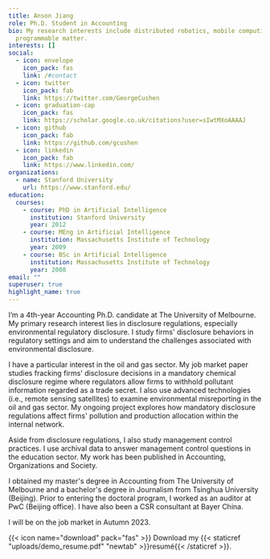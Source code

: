 ```yaml
---
title: Anson Jiang
role: Ph.D. Student in Accounting
bio: My research interests include distributed robotics, mobile computing and
  programmable matter.
interests: []
social:
  - icon: envelope
    icon_pack: fas
    link: /#contact
  - icon: twitter
    icon_pack: fab
    link: https://twitter.com/GeorgeCushen
  - icon: graduation-cap
    icon_pack: fas
    link: https://scholar.google.co.uk/citations?user=sIwtMXoAAAAJ
  - icon: github
    icon_pack: fab
    link: https://github.com/gcushen
  - icon: linkedin
    icon_pack: fab
    link: https://www.linkedin.com/
organizations:
  - name: Stanford University
    url: https://www.stanford.edu/
education:
  courses:
    - course: PhD in Artificial Intelligence
      institution: Stanford University
      year: 2012
    - course: MEng in Artificial Intelligence
      institution: Massachusetts Institute of Technology
      year: 2009
    - course: BSc in Artificial Intelligence
      institution: Massachusetts Institute of Technology
      year: 2008
email: ""
superuser: true
highlight_name: true
---
```

I’m a 4th-year Accounting Ph.D. candidate at The University of Melbourne. My primary research interest lies in disclosure regulations, especially environmental regulatory disclosure. I study firms' disclosure behaviors in regulatory settings and aim to understand the challenges associated with environmental disclosure. 

I have a particular interest in the oil and gas sector.  My job market paper studies fracking firms' disclosure decisions in a mandatory chemical disclosure regime where regulators allow firms to withhold pollutant information regarded as a trade secret. I also use advanced technologies (i.e., remote sensing satellites) to examine environmental misreporting in the oil and gas sector.  My ongoing project explores how mandatory disclosure regulations affect firms' pollution and production allocation within the internal network. 

Aside from disclosure regulations, I also study management control practices. I use archival data to answer management control questions in the education sector.  My work has been published in Accounting, Organizations and Society. 

I obtained my master's degree in Accounting from The University of Melbourne and a bachelor's degree in Journalism from Tsinghua University (Beijing). Prior to entering the doctoral program, I worked as an auditor at PwC (Beijing office). I have also been a CSR consultant at Bayer China. 

I will be on the job market in Autumn 2023.

{{< icon name="download" pack="fas" >}} Download my {{< staticref "uploads/demo_resume.pdf" "newtab" >}}resumé{{< /staticref >}}.